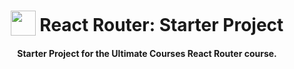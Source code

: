 <h1 align="center">
<img width="40" valign="bottom" src="https://ultimatecourses.com/static/icons/react.svg">
React Router: Starter Project
</h1>
<h4 align="center">Starter Project for the Ultimate Courses React Router course</a>.</h4>
